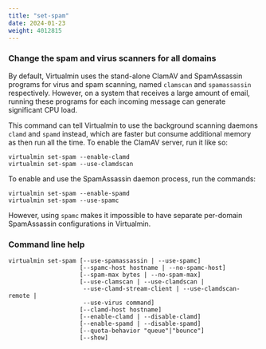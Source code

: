 ```yaml
---
title: "set-spam"
date: 2024-01-23
weight: 4012815
---
```


### Change the spam and virus scanners for all domains

By default, Virtualmin uses the stand-alone ClamAV and SpamAssassin programs for virus and spam scanning, named `clamscan` and `spamassassin` respectively. However, on a system that receives a large amount of email, running these programs for each incoming message can generate significant CPU load.

This command can tell Virtualmin to use the background scanning daemons `clamd` and `spamd` instead, which are faster but consume additional memory as then run all the time. To enable the ClamAV server, run it like so:

```text
virtualmin set-spam --enable-clamd
virtualmin set-spam --use-clamdscan
```

To enable and use the SpamAssassin daemon process, run the commands:

```text
virtualmin set-spam --enable-spamd
virtualmin set-spam --use-spamc
```

However, using `spamc` makes it impossible to have separate per-domain SpamAssassin configurations in Virtualmin.
 
### Command line help

```text
virtualmin set-spam [--use-spamassassin | --use-spamc]
                    [--spamc-host hostname | --no-spamc-host]
                    [--spam-max bytes | --no-spam-max]
                    [--use-clamscan | --use-clamdscan |
                     --use-clamd-stream-client | --use-clamdscan-remote |
                     --use-virus command]
                    [--clamd-host hostname]
                    [--enable-clamd | --disable-clamd]
                    [--enable-spamd | --disable-spamd]
                    [--quota-behavior "queue"|"bounce"]
                    [--show]
```
